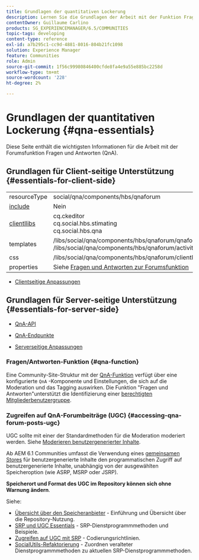 ```yaml
---
title: Grundlagen der quantitativen Lockerung
description: Lernen Sie die Grundlagen der Arbeit mit der Funktion Fragen und Antworten (QnA) Forum in Adobe Experience Manager Communities kennen.
contentOwner: Guillaume Carlino
products: SG_EXPERIENCEMANAGER/6.5/COMMUNITIES
topic-tags: developing
content-type: reference
exl-id: a7b295c1-cc9d-4881-8016-804b21fc1098
solution: Experience Manager
feature: Communities
role: Admin
source-git-commit: 1f56c99980846400cfde8fa4e9a55e885bc2258d
workflow-type: tm+mt
source-wordcount: '228'
ht-degree: 2%

---
```


# Grundlagen der quantitativen Lockerung {#qna-essentials}

Diese Seite enthält die wichtigsten Informationen für die Arbeit mit der Forumsfunktion Fragen und Antworten (QnA).

## Grundlagen für Client-seitige Unterstützung {#essentials-for-client-side}

<table>
 <tbody>
  <tr>
   <td> resourceType</td>
   <td>social/qna/components/hbs/qnaforum</td>
  </tr>
  <tr>
   <td> <a href="scf.md#add-or-include-a-communities-component">include</a></td>
   <td>Nein</td>
  </tr>
  <tr>
   <td> <a href="clientlibs.md">clientllibs</a></td>
   <td>cq.ckeditor<br /> cq.social.hbs.stimating<br /> cq.social.hbs.qna</td>
  </tr>
  <tr>
   <td> templates</td>
   <td> /libs/social/qna/components/hbs/qnaforum/qnaforum.hbs<br /> /libs/social/qna/components/hbs/qnaforum/activity-title.hbs</td>
  </tr>
  <tr>
   <td> css</td>
   <td> /libs/social/qna/components/hbs/qnaforum/clientlibs/qnaforum.css</td>
  </tr>
  <tr>
   <td> properties</td>
   <td>Siehe <a href="working-with-qna.md">Fragen und Antworten zur Forumsfunktion</a></td>
  </tr>
 </tbody>
</table>

* [Clientseitige Anpassungen](client-customize.md)

## Grundlagen für Server-seitige Unterstützung {#essentials-for-server-side}

* [QnA-API](https://developer.adobe.com/experience-manager/reference-materials/6-5/javadoc/com/adobe/cq/social/qna/client/api/package-summary.html)

* [QnA-Endpunkte](https://developer.adobe.com/experience-manager/reference-materials/6-5/javadoc/com/adobe/cq/social/qna/client/endpoints/package-summary.html)

* [Serverseitige Anpassungen](server-customize.md)

### Fragen/Antworten-Funktion {#qna-function}

Eine Community-Site-Struktur mit der [QnA-Funktion](functions.md#qna-function) verfügt über eine konfigurierte `QnA` -Komponente und Einstellungen, die sich auf die Moderation und das Tagging auswirken. Die Funktion &quot;Fragen und Antworten&quot;unterstützt die Identifizierung einer [berechtigten Mitgliederbenutzergruppe](users.md#privileged-members-group).

### Zugreifen auf QnA-Forumbeiträge (UGC) {#accessing-qna-forum-posts-ugc}

UGC sollte mit einer der Standardmethoden für die Moderation moderiert werden.
Siehe [Moderieren benutzergenerierter Inhalte](moderate-ugc.md).

Ab AEM 6.1 Communities umfasst die Verwendung eines [gemeinsamen Stores](working-with-srp.md) für benutzergenerierte Inhalte den programmatischen Zugriff auf benutzergenerierte Inhalte, unabhängig von der ausgewählten Speicheroption (wie ASRP, MSRP oder JSRP).

**Speicherort und Format des UGC im Repository können sich ohne Warnung ändern**.

Siehe:

* [Übersicht über den Speicheranbieter](srp.md) - Einführung und Übersicht über die Repository-Nutzung.
* [SRP und UGC Essentials](srp-and-ugc.md) - SRP-Dienstprogrammmethoden und Beispiele.
* [Zugreifen auf UGC mit SRP](accessing-ugc-with-srp.md) - Codierungsrichtlinien.
* [SocialUtils-Refaktorierung](socialutils.md) - Zuordnen veralteter Dienstprogrammmethoden zu aktuellen SRP-Dienstprogrammmethoden.
